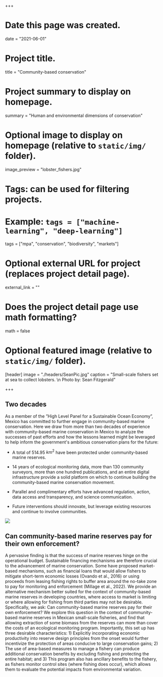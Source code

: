 +++
# Date this page was created.
date = "2021-06-01"

# Project title.
title = "Community-based conservation"

# Project summary to display on homepage.
summary = "Human and environmental dimensions of conservation"

# Optional image to display on homepage (relative to `static/img/` folder).
image_preview = "lobster_fishers.jpg"

# Tags: can be used for filtering projects.
# Example: `tags = ["machine-learning", "deep-learning"]`
tags = ["mpa", "conservation", "biodiversity", "markets"]

# Optional external URL for project (replaces project detail page).
external_link = ""

# Does the project detail page use math formatting?
math = false

# Optional featured image (relative to `static/img/` folder).
[header]
image = "./headers/SeanPic.jpg"
caption = "Small-scale fishers set at sea to collect lobsters. \n Photo by: Sean Fitzgerald"

+++


## Two decades

As a member of the ”High Level Panel for a Sustainable Ocean Economy”, Mexico has committed to further engage in community-based marine conservation. Here we draw from more than two decades of experience with community-based marine conservation in Mexico to analyze the successes of past efforts and how the lessons learned might be leveraged to help inform the government's ambitious conservation plans for the future:

- A total of 514.95 $km^2$ have been protected under community-based marine reserves.

- 14 years of ecological monitoring data, more than 130 community surveyors, more than one hundred publications, and an entire digital infrastructure provide a solid platform on which to continue building the community-based marine conservation movement.

- Parallel and complimentary efforts have advanced regulation, action, data access and transparency, and science communication.

- Future interventions should innovate, but leverage existing resources and continue to involve communities.

![](../../img/cobi_policy_brief_infographic.png)

## Can community-based marine reserves pay for their own enforcement?

A pervasive finding is that the success of marine reserves hinge on the operational budget. Sustainable financing mechanisms are therefore crucial to the advancement of marine conservation. Some have proposed market-based mechanisms, such as financial loans that would allow fishers to mitigate short-term economic losses (Ovando et al., 2016) or using proceeds from leasing fishing rights to buffer area around the no-take zone to pay for monitoring and enforcement (Millage et al., 2022). We provide an alternative mechanism better suited for the context of community-based marine reserves in developing countries, where access to market is limiting or where allowing for fishing from third parties may not be desirable. Specifically, we ask: Can community-based marine reserves pay for their own enforcement? We explore this question in the context of community-based marine reserves in Mexican small-scale fisheries, and find that allowing extraction of some biomass from the reserves can more than cover the costs of an ecological monitoring program. Importantly, this set up has three desirable characteristics: 1) Explicitly incorporating economic productivity into reserve design principles from the onset would further incentivize the protection of areas conducive to large conservation gains; 2) The use of area-based measures to manage a fishery can produce additional conservation benefits by excluding fishing and protecting the entire habitat; and 3) This program also has ancillary benefits to the fishery, as fishers monitor control sites (where fishing does occur), which allows them to evaluate the potential impacts from environmental variation.




